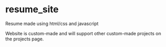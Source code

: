 # resume_site
Resume made using html/css and javascript

Website is custom-made and will support other custom-made projects 
on the projects page.
